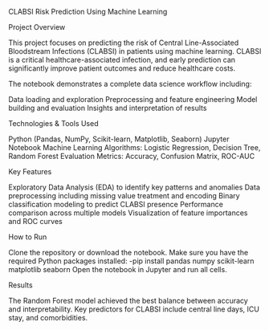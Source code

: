 
CLABSI Risk Prediction Using Machine Learning

Project Overview

This project focuses on predicting the risk of Central Line-Associated Bloodstream Infections (CLABSI) in patients using machine learning. CLABSI is a critical healthcare-associated infection, and early prediction can significantly improve patient outcomes and reduce healthcare costs.

The notebook demonstrates a complete data science workflow including:

Data loading and exploration
Preprocessing and feature engineering
Model building and evaluation
Insights and interpretation of results

Technologies & Tools Used

Python (Pandas, NumPy, Scikit-learn, Matplotlib, Seaborn)
Jupyter Notebook
Machine Learning Algorithms: Logistic Regression, Decision Tree, Random Forest
Evaluation Metrics: Accuracy, Confusion Matrix, ROC-AUC

Key Features

Exploratory Data Analysis (EDA) to identify key patterns and anomalies
Data preprocessing including missing value treatment and encoding
Binary classification modeling to predict CLABSI presence
Performance comparison across multiple models
Visualization of feature importances and ROC curves

How to Run

Clone the repository or download the notebook.
Make sure you have the required Python packages installed:
-pip install pandas numpy scikit-learn matplotlib seaborn
Open the notebook in Jupyter and run all cells.

Results

The Random Forest model achieved the best balance between accuracy and interpretability.
Key predictors for CLABSI include central line days, ICU stay, and comorbidities.

